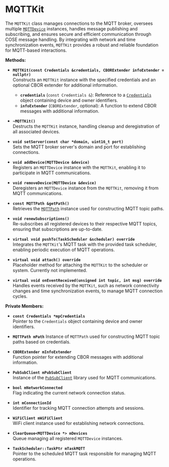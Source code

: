 # MQTTKit

The `MQTTKit` class manages connections to the MQTT broker, oversees multiple [`MQTTDevice`](mqttdevice.md) instances, handles message publishing and subscribing, and ensures secure and efficient communication through COSE message handling. By integrating with network and time synchronization events, `MQTTKit` provides a robust and reliable foundation for MQTT-based interactions.

**Methods:**

* **`MQTTKit(const Credentials &credentials, CBORExtender infoExtender = nullptr)`**\
  Constructs an `MQTTKit` instance with the specified credentials and an optional CBOR extender for additional information.
  * **`credentials`** (`const Credentials &`): Reference to a [`Credentials`](../credentials.md) object containing device and owner identifiers.
  * **`infoExtender`** (`CBORExtender`, optional): A function to extend CBOR messages with additional information.

* **`~MQTTKit()`**\
  Destructs the `MQTTKit` instance, handling cleanup and deregistration of all associated devices.

* **`void setServer(const char *domain, uint16_t port)`**\
  Sets the MQTT broker server's domain and port for establishing connections.

* **`void addDevice(MQTTDevice &device)`**\
  Registers an `MQTTDevice` instance with the `MQTTKit`, enabling it to participate in MQTT communications.

* **`void removeDevice(MQTTDevice &device)`**\
  Deregisters an `MQTTDevice` instance from the `MQTTKit`, removing it from MQTT communications.

* **`const MQTTPath &getPath()`**\
  Retrieves the [`MQTTPath`](mqttpath.md) instance used for constructing MQTT topic paths.

* **`void renewSubscriptions()`**\
  Re-subscribes all registered devices to their respective MQTT topics, ensuring that subscriptions are up-to-date.

* **`virtual void pushTo(TaskScheduler &scheduler) override`**\
  Integrates the `MQTTKit`'s MQTT task with the provided task scheduler, enabling periodic execution of MQTT operations.

* **`virtual void attach() override`**\
  Placeholder method for attaching the `MQTTKit` to the scheduler or system. Currently not implemented.

* **`virtual void onEventReceived(unsigned int topic, int msg) override`**\
  Handles events received by the `MQTTKit`, such as network connectivity changes and time synchronization events, to manage MQTT connection cycles.

**Private Members:**

* **`const Credentials *mpCredentials`**\
  Pointer to the `Credentials` object containing device and owner identifiers.

* **`MQTTPath mPath`**
  Instance of `MQTTPath` used for constructing MQTT topic paths based on credentials.

* **`CBORExtender mInfoExtender`**\
  Function pointer for extending CBOR messages with additional information.

* **`PubSubClient mPubSubClient`**\
  Instance of the [`PubSubClient`](https://github.com/uniot-io/uniot-pubsubclient) library used for MQTT communications.

* **`bool mNetworkConnected`**\
  Flag indicating the current network connection status.

* **`int mConnectionId`**\
  Identifier for tracking MQTT connection attempts and sessions.

* **`WiFiClient mWiFiClient`**\
  WiFi client instance used for establishing network connections.

* **`ClearQueue<MQTTDevice *> mDevices`**\
  Queue managing all registered `MQTTDevice` instances.

* **`TaskScheduler::TaskPtr mTaskMQTT`**\
  Pointer to the scheduled MQTT task responsible for managing MQTT operations.
